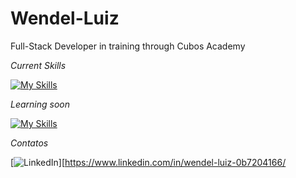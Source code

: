 # Wendel-Luiz

Full-Stack Developer in training through Cubos Academy

*Current Skills*



[![My Skills](https://skillicons.dev/icons?i=nodejs,css,html,js,python)](https://skillicons.dev)


*Learning soon*



[![My Skills](https://skillicons.dev/icons?i=react,mysql)](https://skillicons.dev)




*Contatos*


[![LinkedIn](https://img.shields.io/badge/LinkedIn-0077B5?style=for-the-badge&logo=linkedin&logoColor=white)][https://www.linkedin.com/in/wendel-luiz-0b7204166/



